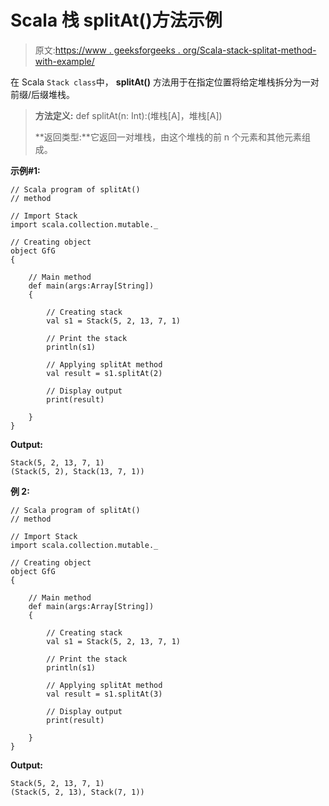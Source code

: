 # Scala 栈 splitAt()方法示例

> 原文:[https://www . geeksforgeeks . org/Scala-stack-splitat-method-with-example/](https://www.geeksforgeeks.org/scala-stack-splitat-method-with-example/)

在 Scala `Stack class`中， **splitAt()** 方法用于在指定位置将给定堆栈拆分为一对前缀/后缀堆栈。

> **方法定义:** def splitAt(n: Int):(堆栈[A]，堆栈[A])
> 
> **返回类型:**它返回一对堆栈，由这个堆栈的前 n 个元素和其他元素组成。

**示例#1:**

```
// Scala program of splitAt() 
// method 

// Import Stack 
import scala.collection.mutable._

// Creating object 
object GfG 
{ 

    // Main method 
    def main(args:Array[String]) 
    { 

        // Creating stack
        val s1 = Stack(5, 2, 13, 7, 1) 

        // Print the stack 
        println(s1) 

        // Applying splitAt method  
        val result = s1.splitAt(2)

        // Display output 
        print(result) 

    } 
} 
```

**Output:**

```
Stack(5, 2, 13, 7, 1)
(Stack(5, 2), Stack(13, 7, 1))

```

**例 2:**

```
// Scala program of splitAt() 
// method 

// Import Stack 
import scala.collection.mutable._

// Creating object 
object GfG 
{ 

    // Main method 
    def main(args:Array[String]) 
    { 

        // Creating stack
        val s1 = Stack(5, 2, 13, 7, 1) 

        // Print the stack 
        println(s1) 

        // Applying splitAt method  
        val result = s1.splitAt(3)

        // Display output 
        print(result) 

    } 
} 
```

**Output:**

```
Stack(5, 2, 13, 7, 1)
(Stack(5, 2, 13), Stack(7, 1))

```